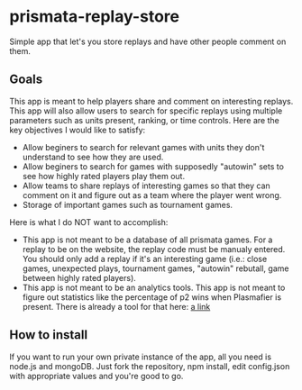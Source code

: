 # prismata-replay-store
Simple app that let's you store replays and have other people comment on them.

## Goals
This app is meant to help players share and comment on interesting replays. This app will also allow users to search for specific replays using multiple parameters such as units present, ranking, or time controls. Here are the key objectives I would like to satisfy:
* Allow beginers to search for relevant games with units they don't understand to see how they are used.
* Allow beginers to search for games with supposedly "autowin" sets to see how highly rated players play them out.
* Allow teams to share replays of interesting games so that they can comment on it and figure out as a team where the player went wrong.
* Storage of important games such as tournament games.

Here is what I do NOT want to accomplish:
* This app is not meant to be a database of all prismata games. For a replay to be on the website, the replay code must be manualy entered. You should only add a replay if it's an interesting game (i.e.: close games, unexpected plays, tournament games, "autowin" rebutall, game between highly rated players).
* This app is not meant to be an analytics tools. This app is not meant to figure out statistics like the percentage of p2 wins when Plasmafier is present. There is already a tool for that here: [a link](https://www.reddit.com/r/Prismata/comments/3fxkjp/i_made_the_prismata_statsforge_a_site_where_you/)

## How to install
If you want to run your own private instance of the app, all you need is node.js and mongoDB.
Just fork the repository, npm install, edit config.json with appropriate values and you're good to go.
